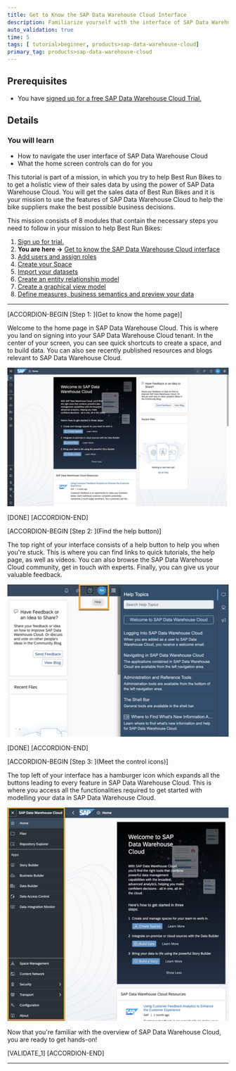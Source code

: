 ```yaml
---
title: Get to Know the SAP Data Warehouse Cloud Interface
description: Familiarize yourself with the interface of SAP Data Warehouse Cloud
auto_validation: true
time: 5
tags: [ tutorial>beginner, products>sap-data-warehouse-cloud]
primary_tag: products>sap-data-warehouse-cloud
---
```


## Prerequisites
 - You have [signed up for a free SAP Data Warehouse Cloud Trial.](data-warehouse-cloud-1-begin-trial)

## Details
### You will learn
  -	How to navigate the user interface of SAP Data Warehouse Cloud
  - What the home screen controls can do for you

  This tutorial is part of a mission, in which you try to help Best Run Bikes to to get a holistic view of their sales data by using the power of SAP Data Warehouse Cloud. You will get the sales data of Best Run Bikes and it is your mission to use the features of SAP Data Warehouse Cloud to help the bike suppliers make the best possible business decisions.

  This mission consists of 8 modules that contain the necessary steps you need to follow in your mission to help Best Run Bikes:

  1. [Sign up for trial.](data-warehouse-cloud-1-begin-trial)
  2. **You are here ->** [Get to know the SAP Data Warehouse Cloud interface](data-warehouse-cloud-2-interface)
  3. [Add users and assign roles](data-warehouse-cloud-3-add-users)
  4. [Create your Space](data-warehouse-cloud-4-spaces)
  5. [Import your datasets](data-warehouse-cloud-5-import-dataset)
  6. [Create an entity relationship model](data-warehouse-cloud-6-entityrelationship-model)
  7. [Create a graphical view model](data-warehouse-cloud-7-graphicalview)
  8. [Define measures, business semantics and preview your data](data-warehouse-cloud-8-define-measures)

---

[ACCORDION-BEGIN [Step 1: ](Get to know the home page)]

Welcome to the home page in SAP Data Warehouse Cloud. This is where you land on signing into your SAP Data Warehouse Cloud tenant. In the center of your screen, you can see quick shortcuts to create a space, and to build data. You can also see recently published resources and blogs relevant to SAP Data Warehouse Cloud.

![The Home Screen](T02-1-HomePage_small.jpg)

[DONE]
[ACCORDION-END]

[ACCORDION-BEGIN [Step 2: ](Find the help button)]

The top right of your interface consists of a help button to help you when you're stuck. This is where you can find links to quick tutorials, the help page, as well as videos. You can also browse the SAP Data Warehouse Cloud community, get in touch with experts. Finally, you can give us your valuable feedback.

![Help](T02-2-Help.png)

[DONE]
[ACCORDION-END]


[ACCORDION-BEGIN [Step 3: ](Meet the control icons)]

The top left of your interface has a hamburger icon which expands all the buttons leading to every feature in SAP Data Warehouse Cloud. This is where you access all the functionalities required to get started with modelling your data in SAP Data Warehouse Cloud.

![The Control Icons](T02-3-SideMenu.png)

Now that you're familiar with the overview of SAP Data Warehouse Cloud, you are ready to get hands-on!

[VALIDATE_1]
[ACCORDION-END]

---
